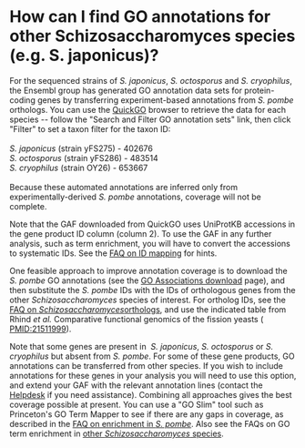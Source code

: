 # How can I find GO annotations for other Schizosaccharomyces species (e.g. S. japonicus)?
<!-- pombase_categories: Datasets,Querying/Searching,Using Ontologies -->

For the sequenced strains of *S. japonicus*, *S. octosporus* and *S. cryophilus*,
the Ensembl group has generated GO annotation data sets for
protein-coding genes by transferring experiment-based annotations from
*S. pombe* orthologs. You can use the
[QuickGO](http://www.ebi.ac.uk/QuickGO/) browser to retrieve the data for
each species -- follow the "Search and Filter GO annotation sets" link,
then click "Filter" to set a taxon filter for the taxon ID:\
\
*S. japonicus* (strain yFS275) - 402676\
*S. octosporus* (strain yFS286) - 483514\
*S. cryophilus* (strain OY26) - 653667\
\
Because these automated annotations are inferred only from
experimentally-derived *S. pombe* annotations, coverage will not be
complete.

Note that the GAF downloaded from QuickGO uses UniProtKB accessions in
the gene product ID column (column 2). To use the GAF in any further
analysis, such as term enrichment, you will have to convert the
accessions to systematic IDs. See the [FAQ on ID mapping](/faq/can-i-convert-ids-other-databases-or-pombase-ids) for
hints.

One feasible approach to improve annotation coverage is to download the
*S. pombe* GO annotations (see the [GO Associations download](/downloads/go-associations) page), and then substitute the *S. pombe*
IDs with the IDs of orthologous genes from the other
*Schizosaccharomyces* species of interest. For ortholog IDs, see the [FAQ on *Schizosaccharomyces*orthologs](/faq/how-can-i-find-orthologs-between-s-pombe-and-other-schizosaccharomyces-species),
and use the indicated table from Rhind *et al.* Comparative functional
genomics of the fission yeasts (
[PMID:21511999](http://www.ncbi.nlm.nih.gov/pubmed?term=21511999)).

Note that some genes are present in  *S. japonicus*, *S. octosporus* or
*S. cryophilus* but absent from *S. pombe*. For some of these gene products, GO annotations can be transferred from other species. If you wish to include annotations for these genes in your analysis you will need to use this option, and extend your GAF with the relevant annotation lines (contact the [Helpdesk](mailto:helpdesk@pombase.org) if you need assistance).  Combining all approaches gives the best coverage possible at present. You can use a "GO Slim" tool such as Princeton's GO Term Mapper to see if there are any gaps in coverage, as described in the [FAQ on enrichment in *S. pombe*](/faq/how-can-i-find-significant-shared-go-annotations-genes-list).
Also see the FAQs on GO term enrichment in
[other *Schizosaccharomyces* species](/faq/can-i-do-go-term-enrichment-other-schizosaccharomyces-species-eg-s-japonicus).


